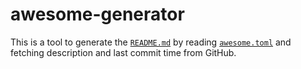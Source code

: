 # awesome-generator

This is a tool to generate the [`README.md`](../README.md) by reading
[`awesome.toml`](./awesome.toml) and fetching description and last commit time
from GitHub.

